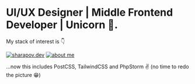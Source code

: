 # UI/UX Designer | Middle Frontend Developer | Unicorn 🦄.

My stack of interest is 👇

[![sharapov.dev][tw_img]][website]
[![about me][more_img]][website]

...now this includes PostCSS, TailwindCSS and PhpStorm ✌️ (no time to redo the picture 😁)

[tw_img]: https://pbs.twimg.com/profile_banners/987690814968074240/1599255560/1500x500
[website]: https://sharapov.dev/en/
[more_img]: https://img.shields.io/badge/click_here-about_me-1697f6.svg?color=1697f6
